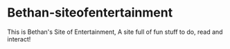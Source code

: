# Bethan-siteofentertainment
This is Bethan's Site of Entertainment, A site full of fun stuff to do, read and interact!
